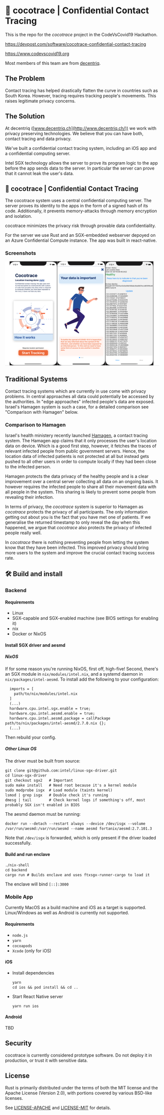 # 🥥 cocotrace | Confidential Contact Tracing

This is the repo for the *cocotrace* project in the CodeVsCovid19 Hackathon. 

https://devpost.com/software/cocotrace-confidential-contact-tracing

https://www.codevscovid19.org

Most members of this team are from [decentriq](https://www.decentriq.ch).

## The Problem

Contact tracing has helped drastically flatten the curve in countries such as South Korea. However, tracing requires tracking people's movements. This raises legitimate privacy concerns.

## The Solution

At decentriq ([www.decentriq.ch](http://www.decentriq.ch/)) we work with privacy preserving technologies. We believe that you can have both, contact tracing and data privacy.

We've built a confidential contact tracing system, including an iOS app and a confidential computing server.

Intel SGX technology allows the server to prove its program logic to the app before the app sends data to the server. In particular the server can prove that it cannot leak the user's data.

## 🥥 cocotrace | Confidential Contact Tracing

The cocotrace system uses a central confidential computing server. The server proves its identity to the apps in the form of a signed hash of its code. Additionally, it prevents memory-attacks through memory encryption and isolation.

cocotrace minimizes the privacy risk through provable data confidentiality.

For the server we use Rust and an SGX-embedded webserver depoyed on an Azure Confidential Compute instance. The app was built in react-native.

### Screenshots

![cocotrace Screenshots](docs/Screenshots.png)

## Traditional Systems

Contact tracing systems which are currently in use come with privacy problems. In central approaches all data could potentially be accessed by the authorities. In "edge approaches" infected people's data are exposed. Israel's Hamagen system is such a case, for a detailed comparison see "Comparison with Hamagen" below.

### Comparison to Hamagen

Israel's health ministery recently launched [Hamagen](https://[https://play.google.com/store/apps/details?id=com.hamagen](https://play.google.com/store/apps/details?id=com.hamagen)
), a contact tracing system. The Hamagen app claims that it only processes the user's location data on device. Which is a good first step, however, it fetches the traces of relevant infected people from public government servers. Hence, the location data of infected patients is not protected at all but instead gets pushed to all other users in order to compute locally if they had been close to the infected person. 

Hamagen protects the data privacy of the healthy people and is a clear improvement over a central server collecting all data on an ongoing basis. It however requires the infected people to share all their  movement data with all people in the system. This sharing is likely to prevent some people from revealing their infection.

In terms of privacy, the *cocotrace* system is superior to Hamagen as *cocotrace* protects the privacy of all participants. The only information getting out about you is the fact that you have met one of patients. If we generalise the returned timestamp to only reveal the day when this happened, we argue that *cocotrace* also protects the privacy of infected people really well. 

In *cocotrace* there is nothing preventing people from letting the system know that they have been infected. This improved privacy should bring more users to the system and improve the crucial contact tracing success rate. 


## 🛠️ Build and install


### Backend

#### Requirements

- Linux
- SGX-capable and SGX-enabled machine (see BIOS settings for enabling it)
- nix
- Docker or NixOS

#### Install SGX driver and aesmd

##### NixOS
If for some reason you're running NixOS, first off, high-five! Second, there's an SGX module in `nix/modules/intel.nix`, and a systemd daemon in `nix/packages/intel-aesmd`. To install add the following to your configuration:
```
  imports = [
    path/to/nix/modules/intel.nix
  ]
  (...)
  hardware.cpu.intel.sgx.enable = true;
  hardware.cpu.intel.aesmd.enable = true;
  hardware.cpu.intel.aesmd.package = callPackage path/to/nix/packages/intel-aesmd/2.7.0.nix {};
  (...)
```

Then rebuild your config.

##### Other Linux OS

The driver must be built from source:
```
git clone git@github.com:intel/linux-sgx-driver.git
cd linux-sgx-driver
git checkout sgx2   # Important
sudo make install   # Need root because it's a kernel module
sudo modprobe isgx  # Load module (taints kernel)
lsmod | grep isgx   # Double check it's running
dmesg | tail        # Check kernel logs if something's off, most probably SGX isn't enabled in BIOS
```

The aesmd daemon must be running:
```
docker run --detach --restart always --device /dev/isgx --volume /var/run/aesmd:/var/run/aesmd --name aesmd fortanix/aesmd:2.7.101.3
```
Note that `/dev/isgx` is forwarded, which is only present if the driver loaded successfully.

#### Build and run enclave
```
./nix-shell
cd backend
cargo run # Builds enclave and uses ftxsgx-runner-cargo to load it
```

The enclave will bind `[::]:3000`

### Mobile App
Currently MacOS as a build machine and iOS as a target is supported. Linux/Windows as well as Android is currently not supported.

#### Requirements

- `node.js`
- `yarn`
- `cocoapods`
- `Xcode` (only for iOS)

#### iOS

- Install dependencies

    ```
    yarn
    cd ios && pod install && cd ..
    ```   

- Start React Native server 

    ```
    yarn run ios
    ```

#### Android

TBD

## Security
cocotrace is currently considered prototype software. Do not deploy it in production, or trust it with sensitive data.

## License

Rust is primarily distributed under the terms of both the MIT license
and the Apache License (Version 2.0), with portions covered by various
BSD-like licenses.

See [LICENSE-APACHE](LICENSE-APACHE) and [LICENSE-MIT](LICENSE-MIT) for details.
